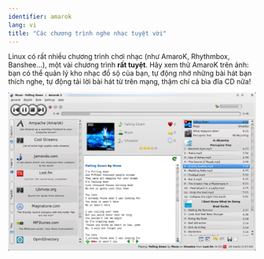 ```yaml
---
identifier: amarok
lang: vi
title: "Các chương trình nghe nhạc tuyệt vời"
---
```


Linux có rất nhiều chương trình chơi nhạc (như AmaroK, Rhythmbox, Banshee...), 
một vài chương trình <b>rất tuyệt</b>. Hãy xem thử AmaroK trên ảnh: bạn có thể quản lý 
kho nhạc đồ sộ của bạn, tự động nhớ những bài hát bạn thích nghe, tự động tải lời bài hát 
từ trên mạng, thậm chí cả bìa đĩa CD nữa!

<img src="/img/amarok.png" />




